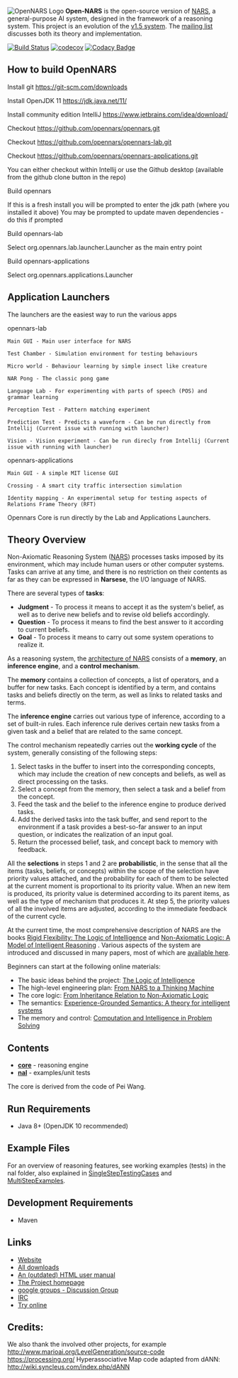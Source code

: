 ![OpenNARS Logo](https://github.com/opennars/opennars/blob/bf53ceef9f2399de70dc63e5507e42d639144c96/doc/opennars_logo2.png)
**Open-NARS** is the open-source version of [NARS](https://sites.google.com/site/narswang/home), a general-purpose AI system, designed in the framework of a reasoning system.  This project is an evolution of the [v1.5 system](http://code.google.com/p/open-nars/).  The [mailing list](https://groups.google.com/forum/?fromgroups#!forum/open-nars) discusses both its theory and implementation.

[![Build Status](https://travis-ci.org/opennars/opennars.svg?branch=master)](https://travis-ci.org/opennars/opennars)
[![codecov](https://codecov.io/gh/opennars/opennars/branch/master/graph/badge.svg)](https://codecov.io/gh/opennars/opennars)
[![Codacy Badge](https://api.codacy.com/project/badge/Grade/fce375943907463fa53dc5bebcefebbd)](https://www.codacy.com/app/freemo/opennars?utm_source=github.com&amp;utm_medium=referral&amp;utm_content=opennars/opennars&amp;utm_campaign=Badge_Grade)

How to build OpenNARS
---------------------

Install git https://git-scm.com/downloads

Install OpenJDK 11 https://jdk.java.net/11/

Install community edition IntelliJ https://www.jetbrains.com/idea/download/

Checkout https://github.com/opennars/opennars.git

Checkout https://github.com/opennars/opennars-lab.git

Checkout https://github.com/opennars/opennars-applications.git

You can either checkout within Intellij or use the Github desktop (available from the github clone button in the repo)

Build opennars

If this is a fresh install you will be prompted to enter the jdk path (where you installed it above)
You may be prompted to update maven dependencies - do this if prompted

Build opennars-lab

Select org.opennars.lab.launcher.Launcher as the main entry point

Build opennars-applications

Select org.opennars.applications.Launcher

Application Launchers
---------------------
The launchers are the easiest way to run the various apps

opennars-lab 

    Main GUI - Main user interface for NARS

    Test Chamber - Simulation environment for testing behaviours

    Micro world	- Behaviour learning by simple insect like creature

    NAR Pong - The classic pong game

    Language Lab - For experimenting with parts of speech (POS) and grammar learning

    Perception Test - Pattern matching experiment

    Prediction Test - Predicts a waveform - Can be run directly from Intellij (Current issue with running with launcher)

    Vision - Vision experiment - Can be run direcly from Intellij (Current issue with running with launcher)

opennars-applications

    Main GUI - A simple MIT license GUI

    Crossing - A smart city traffic intersection simulation

    Identity mapping - An experimental setup for testing aspects of Relations Frame Theory (RFT)


Opennars Core is run directly by the Lab and Applications Launchers.

Theory Overview
---------------

Non-Axiomatic Reasoning System ([NARS](https://sites.google.com/site/narswang/home)) processes tasks imposed by its environment, which may include human users or other computer systems. Tasks can arrive at any time, and there is no restriction on their contents as far as they can be expressed in __Narsese__, the I/O language of NARS.

There are several types of __tasks__:

 * **Judgment** - To process it means to accept it as the system's belief, as well as to derive new beliefs and to revise old beliefs accordingly.
 * **Question** -  To process it means to find the best answer to it according to current beliefs.
 * **Goal** - To process it means to carry out some system operations to realize it.

As a reasoning system, the [architecture of NARS](http://www.cis.temple.edu/~pwang/Implementation/NARS/architecture.pdf) consists of a **memory**, an **inference engine**, and a **control mechanism**.

The **memory** contains a collection of concepts, a list of operators, and a buffer for new tasks. Each concept is identified by a term, and contains tasks and beliefs directly on the term, as well as links to related tasks and terms.

The **inference engine** carries out various type of inference, according to a set of built-in rules. Each inference rule derives certain new tasks from a given task and a belief that are related to the same concept.

The control mechanism repeatedly carries out the **working cycle** of the system, generally consisting of the following steps:

 1. Select tasks in the buffer to insert into the corresponding concepts, which may include the creation of new concepts and beliefs, as well as direct processing on the tasks.
 2. Select a concept from the memory, then select a task and a belief from the concept.
 3. Feed the task and the belief to the inference engine to produce derived tasks.
 4. Add the derived tasks into the task buffer, and send report to the environment if a task provides a best-so-far answer to an input question, or indicates the realization of an input goal.
 5. Return the processed belief, task, and concept back to memory with feedback.

All the **selections** in steps 1 and 2 are **probabilistic**, in the sense that all the items (tasks, beliefs, or concepts) within the scope of the selection have priority values attached, and the probability for each of them to be selected at the current moment is proportional to its priority value. When an new item is produced, its priority value is determined according to its parent items, as well as the type of mechanism that produces it. At step 5, the priority values of all the involved items are adjusted, according to the immediate feedback of the current cycle.

At the current time, the most comprehensive description of NARS are the books [Rigid Flexibility: The Logic of Intelligence](http://www.springer.com/west/home/computer/artificial?SGWID=4-147-22-173659733-0) and [Non-Axiomatic Logic: A Model of Intelligent Reasoning](http://www.worldscientific.com/worldscibooks/10.1142/8665) . Various aspects of the system are introduced and discussed in many papers, most of which are [available here](http://www.cis.temple.edu/~pwang/papers.html).

Beginners can start at the following online materials:

 * The basic ideas behind the project: [The Logic of Intelligence](http://sites.google.com/site/narswang/publications/wang.logic_intelligence.pdf)
 * The high-level engineering plan: [From NARS to a Thinking Machine](http://sites.google.com/site/narswang/publications/wang.roadmap.pdf)
 * The core logic: [From Inheritance Relation to Non-Axiomatic Logic](http://sites.google.com/site/narswang/publications/wang.inheritance_nal.pdf)
 * The semantics: [Experience-Grounded Semantics: A theory for intelligent systems](http://sites.google.com/site/narswang/publications/wang.semantics.pdf)
 * The memory and control: [Computation and Intelligence in Problem Solving](http://sites.google.com/site/narswang/publications/wang.computation.pdf)


Contents
--------
 * **[core](https://github.com/opennars/opennars/tree/master/src/main/java/org/opennars)** - reasoning engine
 * **[nal](https://github.com/opennars/opennars/tree/master/src/main/resources/nal)** - examples/unit tests

The core is derived from the code of Pei Wang.


Run Requirements
----------------
 * Java 8+ (OpenJDK 10 recommended)

Example Files
-------------
For an overview of reasoning features, see working examples (tests) in the nal folder, also explained in [SingleStepTestingCases](https://github.com/opennars/opennars/tree/master/src/main/resources/nal/single_step) and [MultiStepExamples](https://github.com/opennars/opennars/tree/master/src/main/resources/nal/multi_step).


Development Requirements
------------------------
 * Maven

Links
-----
 * [Website](http://opennars.github.io/opennars/)
 * [All downloads](https://drive.google.com/drive/folders/0B8Z4Yige07tBUk5LSUtxSGY0eVk?usp=sharing)
 * [An (outdated) HTML user manual](http://www.cis.temple.edu/~pwang/Implementation/NARS/NARS-GUI-Guide.html)
 * [The Project homepage](https://code.google.com/p/open-nars/)
 * [google groups - Discussion Group](https://groups.google.com/forum/?fromgroups#!forum/open-nars)
 * [IRC](http://webchat.freenode.net?channels=nars)
 * [Try online](http://91.203.212.130/NARS)

Credits:
-------
We also thank the involved other projects, for example
http://www.marioai.org/LevelGeneration/source-code
https://processing.org/
Hyperassociative Map code adapted from dANN:
http://wiki.syncleus.com/index.php/dANN
